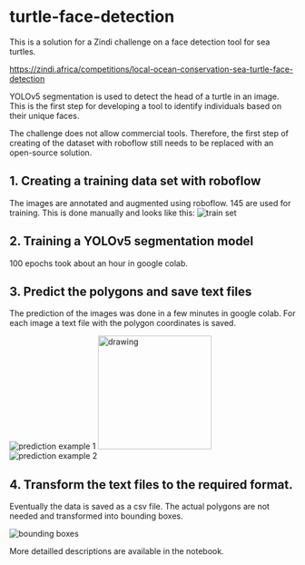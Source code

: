 # turtle-face-detection
This is a solution for a Zindi challenge on a face detection tool for sea turtles.

https://zindi.africa/competitions/local-ocean-conservation-sea-turtle-face-detection

YOLOv5 segmentation is used to detect the head of a turtle in an image.
This is the first step for developing a tool to identify individuals based on their unique faces.

The challenge does not allow commercial tools. Therefore, the first step of creating of the dataset with roboflow still needs to be replaced with an open-source solution.

## 1. Creating a training data set with roboflow
The images are annotated and augmented using roboflow. 145 are used for training.
This is done manually and looks like this:
![train set](https://user-images.githubusercontent.com/66785534/215327641-94e3d5c9-401b-4213-8643-c69a3f0ab7fa.png)


## 2. Training a YOLOv5 segmentation model
100 epochs took about an hour in google colab.

## 3. Predict the polygons and save text files
The prediction of the images was done in a few minutes in google colab. For each image a text file with the polygon coordinates is saved.

![prediction example 1](https://user-images.githubusercontent.com/66785534/215327669-9774cd95-a5aa-4430-a994-c2e08758e809.jpeg)
<img src="https://user-images.githubusercontent.com/66785534/215327669-9774cd95-a5aa-4430-a994-c2e08758e809.jpeg" alt="drawing" width="200"/>
![prediction example 2](https://user-images.githubusercontent.com/66785534/215327663-e858bfcf-3c82-4e16-855a-7eff0fe47aa5.jpeg)


## 4. Transform the text files to the required format.
Eventually the data is saved as a csv file. The actual polygons are not needed and transformed into bounding boxes.

![bounding boxes](https://user-images.githubusercontent.com/66785534/215327659-bcf88865-d21d-4935-bef9-2052e2dd30d6.png)

More detailled descriptions are available in the notebook.
